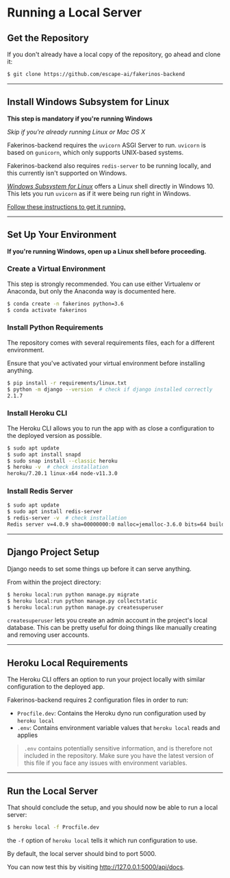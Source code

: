 # Running a Local Server

## Get the Repository

If you don't already have a local copy of the repository, go ahead and clone it:

```bash
$ git clone https://github.com/escape-ai/fakerinos-backend
```

____

## Install Windows Subsystem for Linux

**This step is mandatory if you're running Windows**

*Skip if you're already running Linux or Mac OS X*

Fakerinos-backend requires the `uvicorn` ASGI Server to run. `uvicorn` is based on `gunicorn`, which only supports UNIX-based systems.

Fakerinos-backend also requires `redis-server` to be running locally, and this currently isn't supported on Windows.

[*Windows Subsystem for Linux*](https://en.wikipedia.org/wiki/Windows_Subsystem_for_Linux) offers a Linux shell directly in Windows 10. This lets you run `uvicorn` as if it were being run right in Windows.

[Follow these instructions to get it running.](http://wsl-guide.org/en/latest/installation.html)

_____

## Set Up Your Environment

**If you're running Windows, open up a Linux shell before proceeding.**

### Create a Virtual Environment

This step is strongly recommended. You can use either Virtualenv or Anaconda, but only the Anaconda way is documented here.

```bash
$ conda create -n fakerinos python=3.6
$ conda activate fakerinos
```

### Install Python Requirements

The repository comes with several requirements files, each for a different environment.

Ensure that you've activated your virtual environment before installing anything.

```bash
$ pip install -r requirements/linux.txt
$ python -m django --version  # check if django installed correctly
2.1.7
```

### Install Heroku CLI

The Heroku CLI allows you to run the app with as close a configuration to the deployed version as possible.

```bash
$ sudo apt update
$ sudo apt install snapd
$ sudo snap install --classic heroku
$ heroku -v  # check installation
heroku/7.20.1 linux-x64 node-v11.3.0
```

### Install Redis Server

```bash
$ sudo apt update
$ sudo apt install redis-server
$ redis-server -v  # check installation
Redis server v=4.0.9 sha=00000000:0 malloc=jemalloc-3.6.0 bits=64 build=76095d16786fbcba
```

____

## Django Project Setup

Django needs to set some things up before it can serve anything.

From within the project directory:

```bash
$ heroku local:run python manage.py migrate
$ heroku local:run python manage.py collectstatic
$ heroku local:run python manage.py createsuperuser
```

`createsuperuser` lets you create an admin account in the project's local database. This can be pretty useful for doing things like manually creating and removing user accounts.

____

## Heroku Local Requirements

The Heroku CLI offers an option to run your project locally with similar configuration to the deployed app.

Fakerinos-backend requires 2 configuration files in order to run:

- `Procfile.dev`: Contains the Heroku dyno run configuration used by `heroku local`
- `.env`: Contains environment variable values that `heroku local` reads and applies

> `.env` contains potentially sensitive information, and is therefore not included in the repository. Make sure you have the latest version of this file if you face any issues with environment variables.

_____

## Run the Local Server

That should conclude the setup, and you should now be able to run a local server:

```bash
$ heroku local -f Procfile.dev
```

the `-f` option of `heroku local` tells it which run configuration to use.

By default, the local server should bind to port 5000.

You can now test this by visiting http://127.0.0.1:5000/api/docs.